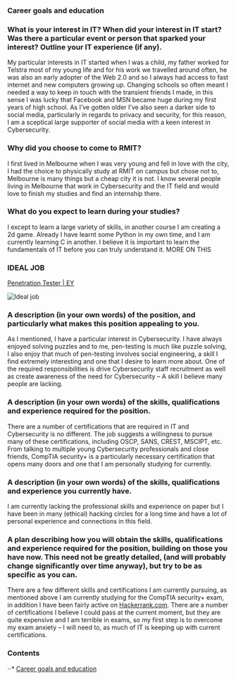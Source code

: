 ### Career goals and education

### What is your interest in IT? When did your interest in IT start? Was there a particular event or person that sparked your interest? Outline your IT experience (if any).

My particular interests in IT started when I was a child, my father worked for Telstra most of my young life and for his work we travelled around often, he was also an early adopter of the Web 2.0 and so I always had access to fast internet and new computers growing up. Changing schools so often meant I needed a way to keep in touch with the transient friends I made, in this sense I was lucky that Facebook and MSN became huge during my first years of high school. As I’ve gotten older I’ve also seen a darker side to social media, particularly in regards to privacy and security, for this reason, I am a sceptical large supporter of social media with a keen interest in Cybersecurity.

### Why did you choose to come to RMIT?

I first lived in Melbourne when I was very young and fell in love with the city, I had the choice to physically study at RMIT on campus but chose not to, Melbourne is many things but a cheap city it is not. I know several people living in Melbourne that work in Cybersecurity and the IT field and would love to finish my studies and find an internship there.

### What do you expect to learn during your studies?

I except to learn a large variety of skills, in another course I am creating a 2d game. Already I have learnt some Python in my own time, and I am currently learning C in another. I believe it is important to learn the fundamentals of IT before you can truly understand it.
MORE ON THIS

### IDEAL JOB
[Penetration Tester | EY](https://i.imgur.com/L9VJVn0.png)

![Ideal job](http://i.imgur.com/b1MJsAL.png)

### A description (in your own words) of the position, and particularly what makes this position appealing to you.

As I mentioned, I have a particular interest in Cybersecurity. I have always enjoyed solving puzzles and to me, pen-testing is much like puzzle solving, I also enjoy that much of pen-testing involves social engineering, a skill I find extremely interesting and one that I desire to learn more about. One of the required responsibilities is drive Cybersecurity staff recruitment as well as create awareness of the need for Cybersecurity – A skill I believe many people are lacking.

### A description (in your own words) of the skills, qualifications and experience required for the position.

There are a number of certifications that are required in IT and Cybersecurity is no different. The job suggests a willingness to pursue many of these certifications, including OSCP, SANS, CREST, MSCIPT, etc. From talking to multiple young Cybersecurity professionals and close friends, CompTIA security+ is a particularly necessary certification that opens many doors and one that I am personally studying for currently.

### A description (in your own words) of the skills, qualifications and experience you currently have.

I am currently lacking the professional skills and experience on paper but I have been in many (ethical) hacking circles for a long time and have a lot of personal experience and connections in this field.

### A plan describing how you will obtain the skills, qualifications and experience required for the position, building on those you have now. This need not be greatly detailed, (and will probably change significantly over time anyway), but try to be as specific as you can.

There are a few different skills and certifications I am currently pursuing, as mentioned above I am currently studying for the CompTIA security+ exam, in addition I have been fairly active on [Hackerrank.com](hackerrank.com). There are a number of certifications I believe I could pass at the current moment, but they are quite expensive and I am terrible in exams, so my first step is to overcome my exam anxiety – I will need to, as much of IT is keeping up with current certifications.

### Contents
⋅⋅* [Career goals and education](https://oliveryoungrmit.github.io/Career/)
